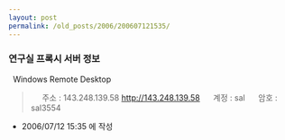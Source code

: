 ```yaml
---
layout: post
permalink: /old_posts/2006/200607121535/
---
```


### 연구실 프록시 서버 정보


  Windows Remote Desktop
>     주소 : 143.248.139.58 <http://143.248.139.58>
>     계정 : sal
>     암호 : sal3554 






- 2006/07/12 15:35 에 작성